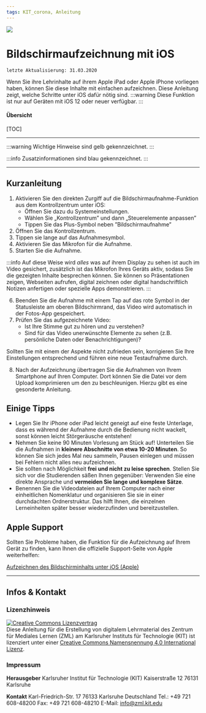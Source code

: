 ```yaml
---
tags: KIT_corona, Anleitung
---
```

![](https://i.imgur.com/eAg9Fgb.png)

# Bildschirmaufzeichnung mit iOS
```
letzte Aktualisierung: 31.03.2020
```
Wenn Sie ihre Lehrinhalte auf ihrem Apple iPad oder Apple iPhone vorliegen haben, können Sie diese Inhalte mit einfachen aufzeichnen. Diese Anleitung zeigt, welche Schritte unter iOS dafür nötig sind.
:::warning
Diese Funktion ist nur auf Geräten mit iOS 12 oder neuer verfügbar.
:::

#### Übersicht
[TOC]

---

:::warning
Wichtige Hinweise sind gelb gekennzeichnet.
:::

:::info
Zusatzinformationen sind blau gekennzeichnet.
:::

---
## Kurzanleitung
1. Aktivieren Sie den direkten Zurgiff auf die Bildschirmaufnahme-Funktion aus dem Kontrollzentrum unter iOS:
    * Öffnen Sie dazu du Systemeinstellungen.
    * Wählen Sie „Kontrollzentrum” und dann „Steuerelemente anpassen”
    * Tippen Sie das Plus-Symbol neben ”Bildschirmaufnahme”
2. Öffnen Sie das Kontrollzentrum.
3. Tippen sie lange auf das Aufnahmesymbol.
4. Aktivieren Sie das Mikrofon für die Aufnahme.
5. Starten Sie die Aufnahme.

:::info
Auf diese Weise wird _alles_ was auf ihrem Display zu sehen ist auch im Video gesichert, zusätzlich ist das Mikrofon Ihres Geräts aktiv, sodass Sie die gezeigten Inhalte besprechen können.
Sie können so Präsentationen zeigen, Webseiten aufrufen, digital zeichnen oder digital handschriftlich Notizen anfertigen oder spezielle Apps demonstrieren.
:::

6. Beenden Sie die Aufnahme mit einem Tap auf das rote Symbol in der Statusleiste am oberen Bildschirmrand, das Video wird automatisch in der Fotos-App gespeichert.
7. Prüfen Sie das aufgezeichnete Video:
    * Ist Ihre Stimme gut zu hören und zu verstehen?
    * Sind für das Video unerwünschte Elemente zu sehen (z.B. persönliche Daten oder Benachrichtigungen)?

Sollten Sie mit einem der Aspekte nicht zufrieden sein, korrigieren Sie Ihre Einstellungen entsprechend und führen eine neue Testaufnahme durch.

8. Nach der Aufzeichnung übertragen Sie die Aufnahmen von Ihrem Smartphone auf Ihren Computer. Dort können Sie die Datei vor dem Upload komprimieren um den zu beschleunigen. Hierzu gibt es eine gesonderte Anleitung.

## Einige Tipps
* Legen Sie Ihr iPhone oder iPad leicht geneigt auf eine feste Unterlage, dass es während der Aufnahme durch die Bedienung nicht wackelt, sonst können leicht Störgeräusche entstehen!
* Nehmen Sie keine 90 Minuten Vorlesung am Stück auf! Unterteilen Sie die Aufnahmen in **kleinere Abschnitte von etwa 10-20 Minuten**. So können Sie sich jedes Mal neu sammeln, Pausen einlegen und müssen bei Fehlern nicht alles neu aufzeichnen.
* Sie sollten nach Möglichkeit **frei und nicht zu leise sprechen**. Stellen Sie sich vor die Studierenden säßen Ihnen gegenüber: Verwenden Sie eine direkte Ansprache und **vermeiden Sie lange und komplexe Sätze**.
* Benennen Sie die Videodateien auf Ihrem Computer nach einer einheitlichen Nomenklatur und organisieren Sie sie in einer durchdachten Ordnerstruktur. Das hilft Ihnen, die einzelnen Lerneinheiten später besser wiederzufinden und bereitzustellen.


## Apple Support
Sollten Sie Probleme haben, die Funktion für die Aufzeichnung auf Ihrem Gerät zu finden, kann Ihnen die offizielle Support-Seite von Apple weiterhelfen:

[Aufzeichnen des Bildschirminhalts unter iOS (Apple)](https://support.apple.com/de-de/HT207935)


---
## Infos & Kontakt

### Lizenzhinweis
<a rel="license" href="http://creativecommons.org/licenses/by/4.0/"><img alt="Creative Commons Lizenzvertrag" style="border-width:0" src="https://i.creativecommons.org/l/by/4.0/88x31.png" /></a><br /><span xmlns:dct="http://purl.org/dc/terms/" property="dct:title">Diese Anleitung für die Erstellung von digitalem Lehrmaterial</span> des <span xmlns:cc="http://creativecommons.org/ns#" property="cc:attributionName">Zentrum für Mediales Lernen (ZML) am Karlsruher Instituts für Technologie (KIT)</span> ist lizenziert unter einer <a rel="license" href="http://creativecommons.org/licenses/by/4.0/">Creative Commons Namensnennung 4.0 International Lizenz</a>.

### Impressum

**Herausgeber**
Karlsruher Institut für Technologie (KIT)
Kaiserstraße 12
76131 Karlsruhe

**Kontakt**
Karl-Friedrich-Str. 17
76133 Karlsruhe
Deutschland
Tel.: +49 721 608-48200
Fax: +49 721 608-48210
E-Mail: info@zml.kit.edu
